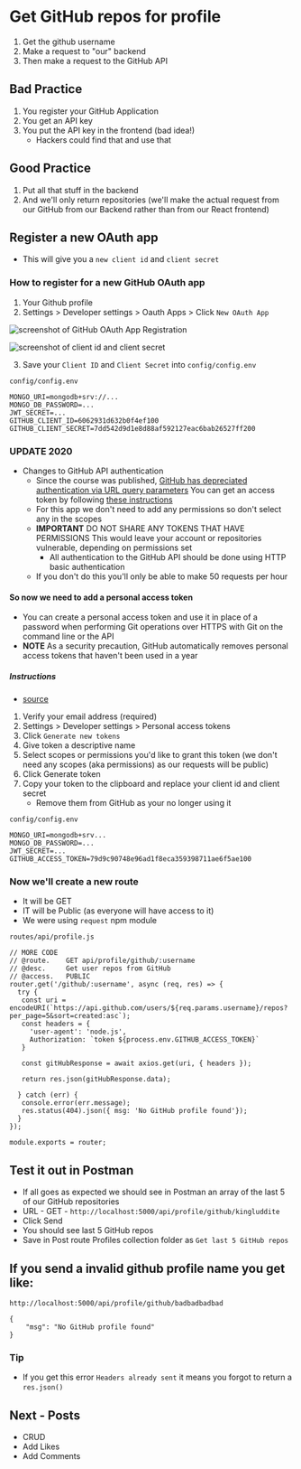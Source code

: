 # Get GitHub repos for profile
1. Get the github username
2. Make a request to "our" backend
3. Then make a request to the GitHub API

## Bad Practice
1. You register your GitHub Application
2. You get an API key
3. You put the API key in the frontend (bad idea!)
    * Hackers could find that and use that

## Good Practice
1. Put all that stuff in the backend
2. And we'll only return repositories (we'll make the actual request from our GitHub from our Backend rather than from our React frontend)

## Register a new OAuth app
* This will give you a `new client id` and `client secret`

### How to register for a new GitHub OAuth app
1. Your Github profile
2. Settings > Developer settings > Oauth Apps > Click `New OAuth App`

![screenshot of GitHub OAuth App Registration](https://i.imgur.com/R7JNF3q.png)

![screenshot of client id and client secret](https://i.imgur.com/8L2Cgyu.png)

3. Save your `Client ID` and `Client Secret` into `config/config.env`

`config/config.env`

```
MONGO_URI=mongodb+srv://...
MONGO_DB_PASSWORD=...
JWT_SECRET=...
GITHUB_CLIENT_ID=6062931d632b0f4ef100
GITHUB_CLIENT_SECRET=7dd542d9d1e8d88af592127eac6bab26527ff200
```

### UPDATE 2020
* Changes to GitHub API authentication
    - Since the course was published, [GitHub has depreciated authentication via URL query parameters](https://developer.github.com/changes/2019-11-05-deprecated-passwords-and-authorizations-api/#authenticating-using-query-parameters) You can get an access token by following [these instructions](https://help.github.com/en/github/authenticating-to-github/creating-a-personal-access-token-for-the-command-line)
    - For this app we don't need to add any permissions so don't select any in the scopes
    - **IMPORTANT** DO NOT SHARE ANY TOKENS THAT HAVE PERMISSIONS This would leave your account or repositories vulnerable, depending on permissions set
        + All authentication to the GitHub API should be done using HTTP basic authentication
    - If you don't do this you'll only be able to make 50 requests per hour

#### So now we need to add a personal access token
* You can create a personal access token and use it in place of a password when performing Git operations over HTTPS with Git on the command line or the API
* **NOTE** As a security precaution, GitHub automatically removes personal access tokens that haven't been used in a year

##### Instructions
* [source](https://help.github.com/en/github/authenticating-to-github/creating-a-personal-access-token-for-the-command-line)

1. Verify your email address (required)
2. Settings > Developer settings > Personal access tokens
3. Click `Generate new tokens`
4. Give token a descriptive name
5. Select scopes or permissions you'd like to grant this token (we don't need any scopes (aka permissions) as our requests will be public)
6. Click Generate token
7. Copy your token to the clipboard and replace your client id and client secret
    * Remove them from GitHub as your no longer using it

`config/config.env`

```
MONGO_URI=mongodb+srv...
MONGO_DB_PASSWORD=...
JWT_SECRET=...
GITHUB_ACCESS_TOKEN=79d9c90748e96ad1f8eca359398711ae6f5ae100
```

### Now we'll create a new route
* It will be GET
* IT will be Public (as everyone will have access to it)
* We were using `request` npm module

`routes/api/profile.js`

```
// MORE CODE
// @route.    GET api/profile/github/:username
// @desc.     Get user repos from GitHub
// @access.   PUBLIC
router.get('/github/:username', async (req, res) => {
  try {
   const uri = encodeURI(`https://api.github.com/users/${req.params.username}/repos?per_page=5&sort=created:asc`);
   const headers = {
     'user-agent': 'node.js',
     Authorization: `token ${process.env.GITHUB_ACCESS_TOKEN}`
   }

   const gitHubResponse = await axios.get(uri, { headers });
   
   return res.json(gitHubResponse.data);

  } catch (err) {
   console.error(err.message);
   res.status(404).json({ msg: 'No GitHub profile found'});
  }
});

module.exports = router;
```

## Test it out in Postman
* If all goes as expected we should see in Postman an array of the last 5 of our GitHub repositories
* URL - GET - `http://localhost:5000/api/profile/github/kingluddite`
* Click Send
* You should see last 5 GitHub repos
* Save in Post route Profiles collection folder as `Get last 5 GitHub repos`

## If you send a invalid github profile name you get like:

`http://localhost:5000/api/profile/github/badbadbadbad`

```
{
    "msg": "No GitHub profile found"
}
```

### Tip
* If you get this error `Headers already sent` it means you forgot to return a `res.json()`

## Next - Posts
* CRUD
* Add Likes
* Add Comments
